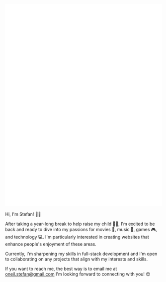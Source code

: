 
<!-- If you're using "main" as default branch -->
![Metrics](https://github.com/bluebot08/bluebot08/blob/main/github-metrics.svg)

Hi, I'm Stefan! 👋🏼

After taking a year-long break to help raise my child 👶🏼, I'm excited to be back and ready to dive into my passions for movies 🎥, music 🎵, games 🎮, and technology 💻. I'm particularly interested in creating websites that enhance people's enjoyment of these areas.

Currently, I'm sharpening my skills in full-stack development and I'm open to collaborating on any projects that align with my interests and skills.

If you want to reach me, the best way is to email me at oneil.stefan@gmail.com I'm looking forward to connecting with you! 😊
